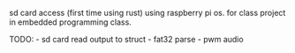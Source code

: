 sd card access (first time using rust) using raspberry pi os. for class project in embedded
programming class.

TODO:
    - sd card read output to struct
    - fat32 parse
    - pwm audio
